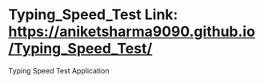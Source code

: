 # Typing_Speed_Test Link: https://aniketsharma9090.github.io/Typing_Speed_Test/
Typing Speed Test Application
